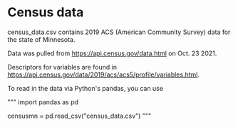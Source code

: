 # Census data

census_data.csv contains 2019 ACS (American Community Survey) data for the state of Minnesota. 

Data was pulled from https://api.census.gov/data.html on Oct. 23 2021.

Descriptors for variables are found in https://api.census.gov/data/2019/acs/acs5/profile/variables.html.

To read in the data via Python's pandas, you can use

"""
import pandas as pd

censusmn = pd.read_csv("census_data.csv")
"""
